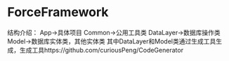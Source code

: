 # ForceFramework
结构介绍：
	App->具体项目
	Common->公用工具类
	DataLayer->数据库操作类
	Model->数据库实体类，其他实体类
其中DataLayer和Model类通过生成工具生成，生成工具https://github.com/curiousPeng/CodeGenerator
